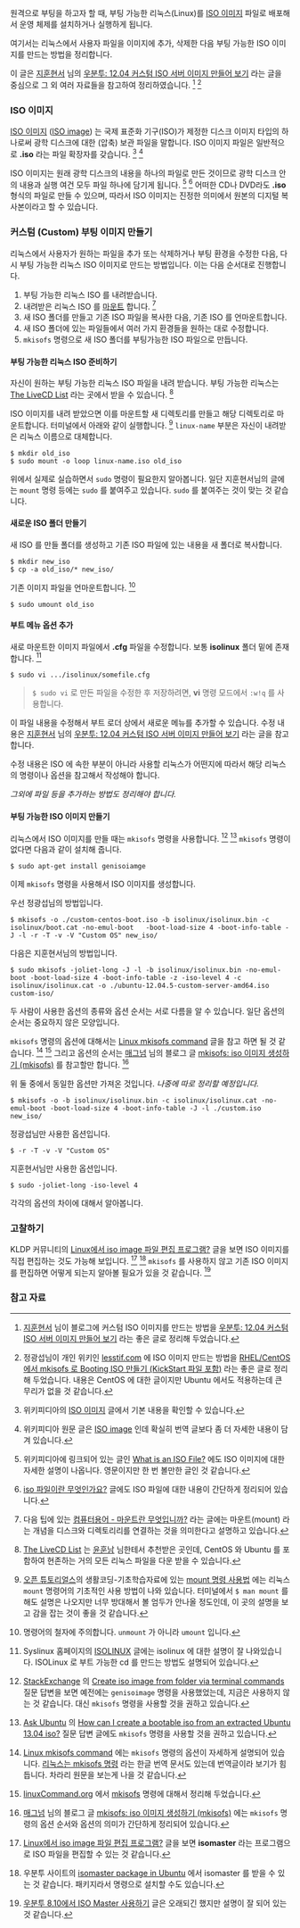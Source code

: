 원격으로 부팅을 하고자 할 때, 부팅 가능한 리눅스(Linux)를 [ISO 이미지](https://ko.wikipedia.org/wiki/ISO_이미지) 파일로 배포해서 운영 체제를 설치하거나 실행하게 됩니다.

여기서는 리눅스에서 사용자 파일을 이미지에 추가, 삭제한 다음 부팅 가능한 ISO 이미지를 만드는  방법을 정리합니다.

이 글은 [지훈현서](http://mcchae.egloos.com) 님의 [우분투: 12.04 커스텀 ISO 서버 이미지 만들어 보기](http://mcchae.egloos.com/11145086) 라는 글을 중심으로 그 외 여러 자료들을 참고하여 정리하였습니다. [^mcchae-11145086] [^lesstif-14090340]

### ISO 이미지

[ISO 이미지](https://ko.wikipedia.org/wiki/ISO_이미지) ([ISO image](https://en.wikipedia.org/wiki/ISO_image)) 는 국제 표준화 기구(ISO)가 제정한 디스크 이미지 타입의 하나로써  광학 디스크에 대한 (압축) 보관 파일을 말합니다. ISO 이미지 파일은 일반적으로 **.iso** 라는 파일 확장자를 갖습니다. [^wikipedia-iso-ko] [^wikipedia-iso]

ISO 이미지는 원래 광학 디스크의 내용을 하나의 파일로 만든 것이므로 광학 디스크 안의 내용과 실행 여건 모두 파일 하나에 담기게 됩니다. [^lifewire-2625923] [^sportszzang-61] 어떠한 CD나 DVD라도 **.iso** 형식의 파일로 만들 수 있으며, 따라서 ISO 이미지는 진정한 의미에서 원본의 디지털 복사본이라고 할 수 있습니다.

### 커스텀 (Custom) 부팅 이미지 만들기

리눅스에서 사용자가 원하는 파일을 추가 또는 삭제하거나 부팅 환경을 수정한 다음, 다시 부팅 가능한 리눅스 ISO 이미지로 만드는 방법입니다. 이는 다음 순서대로 진행합니다.

1. 부팅 가능한 리눅스 ISO 를 내려받습니다.
2. 내려받은 리눅스 ISO 를 [마운트](https://en.wikipedia.org/wiki/Mount_(Unix)) 합니다. [^daum-122867]
2. 새 ISO 폴더를 만들고 기존 ISO 파일을 복사한 다음, 기존 ISO 를 언마운트합니다.
3. 새 ISO 폴더에 있는 파일들에서 여러 가지 환경들을 원하는 대로 수정합니다.
4. `mkisofs` 명령으로 새 ISO 폴더를 부팅가능한 ISO 파일으로 만듭니다.

#### 부팅 가능한 리눅스 ISO 준비하기

자신이 원하는 부팅 가능한 리눅스 ISO 파일을 내려 받습니다. 부팅 가능한 리눅스는 [The LiveCD List](https://livecdlist.com) 라는 곳에서 받을 수 있습니다. [^livecdlist]

ISO 이미지를 내려 받았으면 이를 마운트할 새 디렉토리를 만들고 해당 디렉토리로 마운트합니다. 터미널에서 아래와 같이 실행합니다. [^opentutorials-528] `linux-name` 부분은 자신이 내려받은 리눅스 이름으로 대체합니다.

```
$ mkdir old_iso
$ sudo mount -o loop linux-name.iso old_iso
```

위에서 실제로 실습하면서 `sudo` 명령이 필요한지 알아봅니다. 일단 지훈현서님의 글에는 `mount` 명령 등에는 `sudo` 를 붙여주고 있습니다. `sudo` 를 붙여주는 것이 맞는 것 같습니다.

#### 새로운 ISO 폴더 만들기

새 ISO 를 만들 폴더를 생성하고 기존 ISO 파일에 있는 내용을 새 폴더로 복사합니다. 

```
$ mkdir new_iso
$ cp -a old_iso/* new_iso/
```

기존 이미지 파일을 언마운트합니다. [^umount]

```
$ sudo umount old_iso
```

#### 부트 메뉴 옵션 추가

새로 마운트한 이미지 파일에서 **.cfg** 파일을 수정합니다. 보통 **isolinux** 폴더 밑에 존재합니다. [^syslinux-isolinux]

```
$ sudo vi .../isolinux/somefile.cfg
```

> `$ sudo vi` 로 만든 파일을 수정한 후 저장하려면, **vi** 명령 모드에서 `:w!q` 를 사용합니다.

이 파일 내용을 수정해서 부트 로더 상에서 새로운 메뉴를 추가할 수 있습니다. 수정 내용은 [지훈현서](http://mcchae.egloos.com) 님의 [우분투: 12.04 커스텀 ISO 서버 이미지 만들어 보기](http://mcchae.egloos.com/11145086) 라는 글을 참고합니다. 

수정 내용은 ISO 에 속한 부분이 아니라 사용할 리눅스가 어떤지에 따라서 해당 리눅스의 명령이나 옵션을 참고해서 작성해야 합니다.

_그외에 파일 등을 추가하는 방법도 정리해야 합니다._

#### 부팅 가능한 ISO 이미지 만들기

리눅스에서 ISO 이미지를 만들 때는 `mkisofs` 명령을 사용합니다. [^stackexchange-90793] [^askubuntu-324778] `mkisofs` 명령이 없다면 다음과 같이 설치해 줍니다.

```
$ sudo apt-get install genisoiamge
```

이제 `mkisofs` 명령을 사용해서 ISO 이미지를 생성합니다.

우선 정광섭님의 방법입니다.

```
$ mkisofs -o ./custom-centos-boot.iso -b isolinux/isolinux.bin -c isolinux/boot.cat -no-emul-boot   -boot-load-size 4 -boot-info-table -J -l -r -T -v -V "Custom OS" new_iso/
```

다음은 지훈현서님의 방법입니다. 

```
$ sudo mkisofs -joliet-long -J -l -b isolinux/isolinux.bin -no-emul-boot -boot-load-size 4 -boot-info-table -z -iso-level 4 -c isolinux/isolinux.cat -o ./ubuntu-12.04.5-custom-server-amd64.iso custom-iso/
```

두 사람이 사용한 옵션의 종류와 옵션 순서는 서로 다름을 알 수 있습니다. 일단 옵션의 순서는 중요하지 않은 모양입니다. 

`mkisofs` 명령의 옵션에 대해서는 [Linux mkisofs command](http://www.w3big.com/linux/linux-comm-mkisofs.html) 글을 참고 하면 될 것 같습니다. [^w3big.com-mkisofs] [^linuxcommand-mkisofs] 그리고 옵션의 순서는 [매그넘](http://blog.naver.com/PostList.nhn?blogId=colt357) 님의 블로그 글 [mkisofs: iso 이미지 생성하기 (mkisofs)](http://blog.naver.com/PostView.nhn?blogId=colt357&logNo=20087626663&parentCategoryNo=11&viewDate=&currentPage=1&listtype=0) 를 참고할만 합니다. [^colt357-20087626663]

위 둘 중에서 동일한 옵션만 가져온 것입니다. _나중에 따로 정리할 예정입니다._

```
$ mkisofs -o -b isolinux/isolinux.bin -c isolinux/isolinux.cat -no-emul-boot -boot-load-size 4 -boot-info-table -J -l ./custom.iso new_iso/
```

정광섭님만 사용한 옵션입니다. 

```
$ -r -T -v -V "Custom OS"
```

지훈현서님만 사용한 옵션입니다.

```
$ sudo -joliet-long -iso-level 4
```

각각의 옵션의 차이에 대해서 알아봅니다.

### 고찰하기

KLDP 커뮤니티의 [Linux에서 iso image 파일 편집 프로그램?](https://kldp.org/node/71880) 글을 보면 ISO 이미지를 직접 편집하는 것도 가능해 보입니다. [^kldp-71880] [^ubuntu-isomaster] `mkisofs` 를 사용하지 않고 기존 ISO 이미지를 편집하면 어떻게 되는지 알아볼 필요가 있을 것 같습니다. [^luckyman717-763]

### 참고 자료

[^mcchae-11145086]: [지훈현서](http://mcchae.egloos.com) 님이 블로그에 커스텀 ISO 이미지를 만드는 방법을 [우분투: 12.04 커스텀 ISO 서버 이미지 만들어 보기](http://mcchae.egloos.com/11145086) 라는 좋은 글로 정리해 두었습니다.

[^lesstif-14090340]: 정광섭님이 개인 위키인 [lesstif.com](https://www.lesstif.com/dashboard.action#all-updates) 에  ISO 이미지 만드는 방법을 [RHEL/CentOS 에서 mkisofs 로 Booting ISO 만들기 (KickStart 파일 포함)](https://www.lesstif.com/pages/viewpage.action?pageId=14090340) 라는 좋은 글로 정리해 두었습니다. 내용은 CentOS 에 대한 글이지만 Ubuntu 에서도 적용하는데 큰 무리가 없을 것 같습니다.

[^wikipedia-iso-ko]: 위키피디아의 [ISO 이미지](https://ko.wikipedia.org/wiki/ISO_이미지) 글에서 기본 내용을 확인할 수 있습니다.

[^wikipedia-iso]: 위키피디아 원문 글은 [ISO image](https://en.wikipedia.org/wiki/ISO_image) 인데 확실히 번역 글보다 좀 더 자세한 내용이 담겨 있습니다.

[^lifewire-2625923]: 위키피디아에 링크되어 있는 글인 [What is an ISO File?](https://www.lifewire.com/iso-file-2625923) 에도 ISO 이미지에 대한 자세한 설명이 나옵니다. 영문이지만 한 번 볼만한 글인 것 같습니다.

[^sportszzang-61]: [iso 파일이란 무엇인가요?](http://sportszzang.co.kr/zeroboard/skin/ggambo7002_board/print.php?id=note1&no=61) 글에도 ISO 파일에 대한 내용이 간단하게 정리되어 있습니다.

[^livecdlist]: [The LiveCD List](https://livecdlist.com) 는 [윤훈남](https://www.facebook.com/sim9108?fref=nf) 님한테서 추천받은 곳인데, CentOS 와 Ubuntu 를 포함하여 현존하는 거의 모든 리눅스 파일을 다운 받을 수 있습니다.

[^daum-122867]: 다음 팁에 있는 [컴퓨터용어 - 마운트란 무엇입니까?](http://tip.daum.net/question/122867) 라는 글에는 마운트(mount) 라는 개념을 디스크와 디렉토리리를 연결하는 것을 의미한다고 설명하고 있습니다.

[^opentutorials-528]: [오픈 튜토리얼스](https://opentutorials.org)의 생활코딩-기초학습자료에 있는 [mount 명령 사용법](https://opentutorials.org/course/528) 에는 리눅스 `mount` 명령어의 기초적인 사용 방법이 나와 있습니다. 터미널에서 `$ man mount` 를 해도 설명은 나오지만 너무 방대해서 볼 엄두가 안나올 정도인데, 이 곳의 설명을 보고 감을 잡는 것이 좋을 것 같습니다.

[^syslinux-isolinux]: Syslinux 홈페이지의 [ISOLINUX](http://www.syslinux.org/wiki/index.php?title=ISOLINUX) 글에는 isolinux 에 대한 설명이 잘 나와있습니다. ISOLinux 로 부트 가능한 cd 를 만드는 방법도 설명되어 있습니다.

[^stackexchange-90793]: [StackExchange](http://stackexchange.com) 의 [Create iso image from folder via terminal commands](http://unix.stackexchange.com/questions/90793/create-iso-image-from-folder-via-terminal-commands) 질문 답변을 보면 예전에는 `genisoimage` 명령을 사용했었는데, 지금은 사용하지 않는 것 같습니다. 대신 `mkisofs` 명령을 사용할 것을 권하고 있습니다.

[^askubuntu-324778]: [Ask Ubuntu](http://askubuntu.com) 의 [How can I create a bootable iso from an extracted Ubuntu 13.04 iso?](http://askubuntu.com/questions/324778/how-can-i-create-a-bootable-iso-from-an-extracted-ubuntu-13-04-iso) 질문 답변 글에도 `mkisofs` 명령을 사용할 것을 권하고 있습니다.

[^w3big.com-mkisofs]: [Linux mkisofs command](http://www.w3big.com/linux/linux-comm-mkisofs.html) 에는 `mkisofs` 명령의 옵션이 자세하게 설명되어 있습니다. [리눅스는 mkisofs 명령](http://www.w3big.com/ko/linux/linux-comm-mkisofs.html) 라는 한글 번역 문서도 있는데 번역글이라 보기가 힘듭니다. 차라리 원문을 보는게 나을 것 같습니다.

[^linuxcommand-mkisofs]: [linuxCommand.org](http://linuxcommand.org) 에서 [mkisofs](http://linuxcommand.org/man_pages/mkisofs8.html) 명령에 대해서 정리해 두었습니다.

[^colt357-20087626663]: [매그넘](http://blog.naver.com/PostList.nhn?blogId=colt357) 님의 블로그 글 [mkisofs: iso 이미지 생성하기 (mkisofs)](http://blog.naver.com/PostView.nhn?blogId=colt357&logNo=20087626663&parentCategoryNo=11&viewDate=&currentPage=1&listtype=0) 에는 `mkisofs` 명령의 옵션 순서와 옵션의 의미가 간단하게 정리되어 있습니다. 

[^kldp-71880]: [Linux에서 iso image 파일 편집 프로그램?](https://kldp.org/node/71880) 글을 보면 **isomaster** 라는 프로그램으로 ISO 파일을 편집할 수 있는 것 같습니다.

[^ubuntu-isomaster]: 우분투 사이트의 [isomaster package in Ubuntu](https://launchpad.net/ubuntu/+source/isomaster) 에서 isomaster 를 받을 수 있는 것 같습니다. 패키지라서 명령으로 설치할 수도 있습니다.

[^luckyman717-763]: [우분투 8.10에서 ISO Master 사용하기](http://blog.daum.net/luckyman717/763) 글은 오래되긴 했지만 설명이 잘 되어 있는 것 같습니다. 

[^umount]: 명령어의 철자에 주의합니다. `unmount` 가 아니라 `umount` 입니다.

